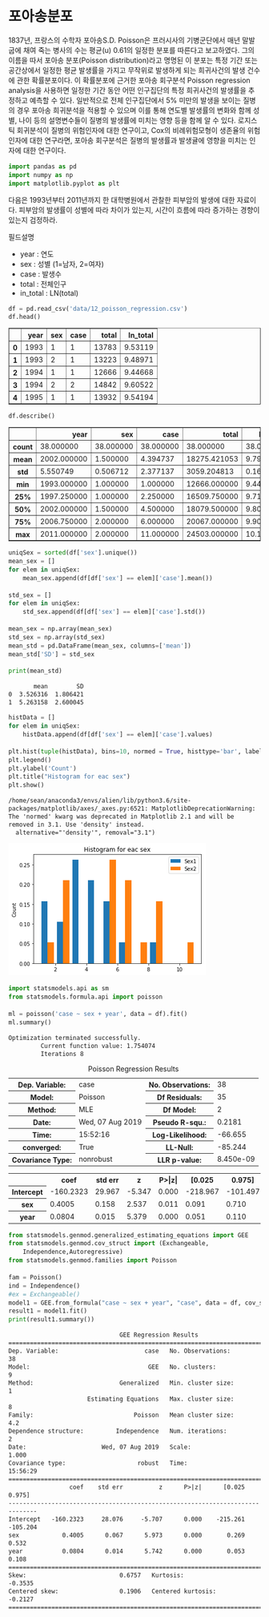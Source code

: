 # 포아송분포

1837년, 프랑스의 수학자 포아송S.D. Poisson은 프러시사의 기병군단에서 매년 말발굽에 채여 죽는 병사의 수는 평균(u) 0.61의 일정한 분포를 따른다고 보고하였다. 그의 이름을 따서 포아송 분포(Poisson distribution)라고 명명된 이 분포는 특정 기간 또는 공간상에서 일정한 평균 발생률을 가지고 무작위로 발생하게 되는 희귀사건의 발생 건수에 관한 확률분포이다. 이 확률분포에 근거한 포아송 회구분석 Poisson regression analysis을 사용하면 일정한 기간 동안 어떤 인구집단의 특정 희귀사건의 발생률을 추정하고 예측할 수 있다. 일반적으로 전체 인구집단에서 5% 미만의 발생을 보이는 질병의 경우 포아송 희귀분석을 적용할 수 있으며 이를 통해 연도별 발생률의 변화와 함께 성별, 나이 등의 설명변수들이 질병의 발생률에 미치는 영향  등을 함께 알 수 있다. 로지스틱 회귀분석이 질병의 위험인자에 대한 연구이고, Cox의 비례위험모형이 생존율의 위험인자에 대한 연구라면, 포아송 회구분석은 질병의 발생률과 발생귤에 영향을 미치는 인자에 대한 연구이다. 


```python
import pandas as pd
import numpy as np
import matplotlib.pyplot as plt
```

다음은 1993년부터 2011년까지 한 대학병원에서 관찰한 피부암의 발생에 대한 자료이다. 피부암의 발생률이 성별에 따라 차이가 있는지, 시간이 흐름에 따라 증가하는 경향이 있는지 검정하라.

필드설명
- year : 연도
- sex : 성별 (1=남자, 2=여자)
- case : 발생수
- total : 전체인구
- in_total : LN(total)


```python
df = pd.read_csv('data/12_poisson_regression.csv')
df.head()
```




<div>
<style scoped>
    .dataframe tbody tr th:only-of-type {
        vertical-align: middle;
    }

    .dataframe tbody tr th {
        vertical-align: top;
    }

    .dataframe thead th {
        text-align: right;
    }
</style>
<table border="1" class="dataframe">
  <thead>
    <tr style="text-align: right;">
      <th></th>
      <th>year</th>
      <th>sex</th>
      <th>case</th>
      <th>total</th>
      <th>ln_total</th>
    </tr>
  </thead>
  <tbody>
    <tr>
      <th>0</th>
      <td>1993</td>
      <td>1</td>
      <td>1</td>
      <td>13783</td>
      <td>9.53119</td>
    </tr>
    <tr>
      <th>1</th>
      <td>1993</td>
      <td>2</td>
      <td>1</td>
      <td>13223</td>
      <td>9.48971</td>
    </tr>
    <tr>
      <th>2</th>
      <td>1994</td>
      <td>1</td>
      <td>1</td>
      <td>12666</td>
      <td>9.44668</td>
    </tr>
    <tr>
      <th>3</th>
      <td>1994</td>
      <td>2</td>
      <td>2</td>
      <td>14842</td>
      <td>9.60522</td>
    </tr>
    <tr>
      <th>4</th>
      <td>1995</td>
      <td>1</td>
      <td>1</td>
      <td>13932</td>
      <td>9.54194</td>
    </tr>
  </tbody>
</table>
</div>




```python
df.describe()
```




<div>
<style scoped>
    .dataframe tbody tr th:only-of-type {
        vertical-align: middle;
    }

    .dataframe tbody tr th {
        vertical-align: top;
    }

    .dataframe thead th {
        text-align: right;
    }
</style>
<table border="1" class="dataframe">
  <thead>
    <tr style="text-align: right;">
      <th></th>
      <th>year</th>
      <th>sex</th>
      <th>case</th>
      <th>total</th>
      <th>ln_total</th>
    </tr>
  </thead>
  <tbody>
    <tr>
      <th>count</th>
      <td>38.000000</td>
      <td>38.000000</td>
      <td>38.000000</td>
      <td>38.000000</td>
      <td>38.000000</td>
    </tr>
    <tr>
      <th>mean</th>
      <td>2002.000000</td>
      <td>1.500000</td>
      <td>4.394737</td>
      <td>18275.421053</td>
      <td>9.799471</td>
    </tr>
    <tr>
      <th>std</th>
      <td>5.550749</td>
      <td>0.506712</td>
      <td>2.377137</td>
      <td>3059.204813</td>
      <td>0.169600</td>
    </tr>
    <tr>
      <th>min</th>
      <td>1993.000000</td>
      <td>1.000000</td>
      <td>1.000000</td>
      <td>12666.000000</td>
      <td>9.446680</td>
    </tr>
    <tr>
      <th>25%</th>
      <td>1997.250000</td>
      <td>1.000000</td>
      <td>2.250000</td>
      <td>16509.750000</td>
      <td>9.711700</td>
    </tr>
    <tr>
      <th>50%</th>
      <td>2002.000000</td>
      <td>1.500000</td>
      <td>4.500000</td>
      <td>18079.500000</td>
      <td>9.802530</td>
    </tr>
    <tr>
      <th>75%</th>
      <td>2006.750000</td>
      <td>2.000000</td>
      <td>6.000000</td>
      <td>20067.000000</td>
      <td>9.906823</td>
    </tr>
    <tr>
      <th>max</th>
      <td>2011.000000</td>
      <td>2.000000</td>
      <td>11.000000</td>
      <td>24503.000000</td>
      <td>10.106550</td>
    </tr>
  </tbody>
</table>
</div>




```python
uniqSex = sorted(df['sex'].unique())
mean_sex = []
for elem in uniqSex:
    mean_sex.append(df[df['sex'] == elem]['case'].mean())
    
std_sex = []
for elem in uniqSex:
    std_sex.append(df[df['sex'] == elem]['case'].std())

mean_sex = np.array(mean_sex)
std_sex = np.array(std_sex)
mean_std = pd.DataFrame(mean_sex, columns=['mean'])
mean_std['SD'] = std_sex

print(mean_std)
```

           mean        SD
    0  3.526316  1.806421
    1  5.263158  2.600045



```python
histData = []
for elem in uniqSex:
    histData.append(df[df['sex'] == elem]['case'].values)
    
plt.hist(tuple(histData), bins=10, normed = True, histtype='bar', label=map(lambda x: 'Sex' + str(x), uniqSex))
plt.legend()
plt.ylabel('Count')
plt.title("Histogram for eac sex")
plt.show()
```

    /home/sean/anaconda3/envs/alien/lib/python3.6/site-packages/matplotlib/axes/_axes.py:6521: MatplotlibDeprecationWarning: 
    The 'normed' kwarg was deprecated in Matplotlib 2.1 and will be removed in 3.1. Use 'density' instead.
      alternative="'density'", removal="3.1")



    
![png](poisson_files/poisson_6_1.png)
    



```python
import statsmodels.api as sm
from statsmodels.formula.api import poisson

ml = poisson('case ~ sex + year', data = df).fit()
ml.summary()
```

    Optimization terminated successfully.
             Current function value: 1.754074
             Iterations 8





<table class="simpletable">
<caption>Poisson Regression Results</caption>
<tr>
  <th>Dep. Variable:</th>         <td>case</td>       <th>  No. Observations:  </th>  <td>    38</td>  
</tr>
<tr>
  <th>Model:</th>                <td>Poisson</td>     <th>  Df Residuals:      </th>  <td>    35</td>  
</tr>
<tr>
  <th>Method:</th>                 <td>MLE</td>       <th>  Df Model:          </th>  <td>     2</td>  
</tr>
<tr>
  <th>Date:</th>            <td>Wed, 07 Aug 2019</td> <th>  Pseudo R-squ.:     </th>  <td>0.2181</td>  
</tr>
<tr>
  <th>Time:</th>                <td>15:52:16</td>     <th>  Log-Likelihood:    </th> <td> -66.655</td> 
</tr>
<tr>
  <th>converged:</th>             <td>True</td>       <th>  LL-Null:           </th> <td> -85.244</td> 
</tr>
<tr>
  <th>Covariance Type:</th>     <td>nonrobust</td>    <th>  LLR p-value:       </th> <td>8.450e-09</td>
</tr>
</table>
<table class="simpletable">
<tr>
      <td></td>         <th>coef</th>     <th>std err</th>      <th>z</th>      <th>P>|z|</th>  <th>[0.025</th>    <th>0.975]</th>  
</tr>
<tr>
  <th>Intercept</th> <td> -160.2323</td> <td>   29.967</td> <td>   -5.347</td> <td> 0.000</td> <td> -218.967</td> <td> -101.497</td>
</tr>
<tr>
  <th>sex</th>       <td>    0.4005</td> <td>    0.158</td> <td>    2.537</td> <td> 0.011</td> <td>    0.091</td> <td>    0.710</td>
</tr>
<tr>
  <th>year</th>      <td>    0.0804</td> <td>    0.015</td> <td>    5.379</td> <td> 0.000</td> <td>    0.051</td> <td>    0.110</td>
</tr>
</table>




```python
from statsmodels.genmod.generalized_estimating_equations import GEE
from statsmodels.genmod.cov_struct import (Exchangeable,
    Independence,Autoregressive)
from statsmodels.genmod.families import Poisson

fam = Poisson()
ind = Independence()
#ex = Exchangeable()
model1 = GEE.from_formula("case ~ sex + year", "case", data = df, cov_struct=ind, family=fam)
result1 = model1.fit()
print(result1.summary())
```

                                   GEE Regression Results                              
    ===================================================================================
    Dep. Variable:                        case   No. Observations:                   38
    Model:                                 GEE   No. clusters:                        9
    Method:                        Generalized   Min. cluster size:                   1
                          Estimating Equations   Max. cluster size:                   8
    Family:                            Poisson   Mean cluster size:                 4.2
    Dependence structure:         Independence   Num. iterations:                     2
    Date:                     Wed, 07 Aug 2019   Scale:                           1.000
    Covariance type:                    robust   Time:                         15:56:29
    ==============================================================================
                     coef    std err          z      P>|z|      [0.025      0.975]
    ------------------------------------------------------------------------------
    Intercept   -160.2323     28.076     -5.707      0.000    -215.261    -105.204
    sex            0.4005      0.067      5.973      0.000       0.269       0.532
    year           0.0804      0.014      5.742      0.000       0.053       0.108
    ==============================================================================
    Skew:                          0.6757   Kurtosis:                      -0.3535
    Centered skew:                 0.1906   Centered kurtosis:             -0.2127
    ==============================================================================

